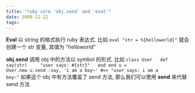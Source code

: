 ```yaml
---
title: "ruby core 'obj.send' and 'eval'"
date: 2008-12-22
tags:
---
```


<strong>Eval</strong>
以 string 的格式执行 ruby 表达式. 比如
<code>eval "str = %{helloworld}"</code>
就会创建一个 str 变量, 其值为 "helloworld"

<strong>obj.send</strong>
调用 obj 中的方法以 symbol 的形式. 比如
<code>class User
&nbsp;&nbsp;def say(str)
&nbsp;&nbsp;&nbsp;&nbsp;"user says: #{str}"
&nbsp;&nbsp;end
end
u = User.new
u.send :say, 'i am a boy~' #=&gt; "user says: i am a boy~"</code>
如果这个 obj 中有方法覆盖了 send 方法, 那么我们可以使用 __send__ 来代替 send 方法
